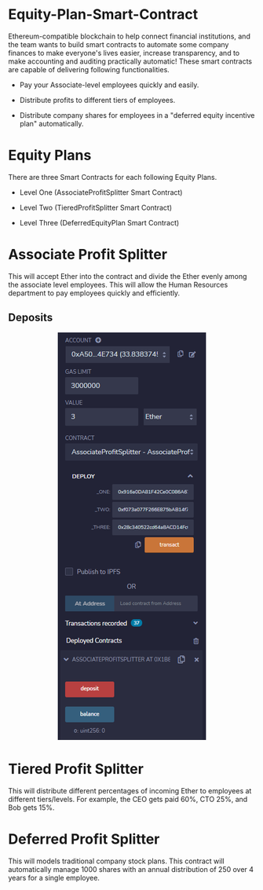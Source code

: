 # Equity-Plan-Smart-Contract

Ethereum-compatible blockchain to help connect financial institutions, and the team wants to build smart contracts to automate some company finances to make everyone's lives easier, increase transparency, and to make accounting and auditing practically automatic! These smart contracts are capable of delivering following functionalities.

- Pay your Associate-level employees quickly and easily.

- Distribute profits to different tiers of employees.

- Distribute company shares for employees in a "deferred equity incentive plan" automatically.

# Equity Plans

There are three Smart Contracts for each following Equity Plans.

- Level One (AssociateProfitSplitter Smart Contract)

- Level Two (TieredProfitSplitter Smart Contract)

- Level Three (DeferredEquityPlan Smart Contract)

# Associate Profit Splitter

This will accept Ether into the contract and divide the Ether evenly among the associate level employees. This will allow the Human Resources department to pay employees quickly and efficiently.

## Deposits

<p align="center">
  <img src="https://github.com/chirathlv/Equity-Plan-Smart-Contract/blob/main/Images/AssociateProfitSplitter%20Accounts%20Deposits.PNG">
</p>

# Tiered Profit Splitter

This will distribute different percentages of incoming Ether to employees at different tiers/levels. For example, the CEO gets paid 60%, CTO 25%, and Bob gets 15%.

# Deferred Profit Splitter

This will models traditional company stock plans. This contract will automatically manage 1000 shares with an annual distribution of 250 over 4 years for a single employee.
